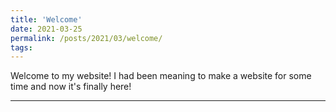 ```yaml
---
title: 'Welcome'
date: 2021-03-25
permalink: /posts/2021/03/welcome/
tags:
---
```


Welcome to my website! I had been meaning to make a website for some time and now it's finally here! 

------
